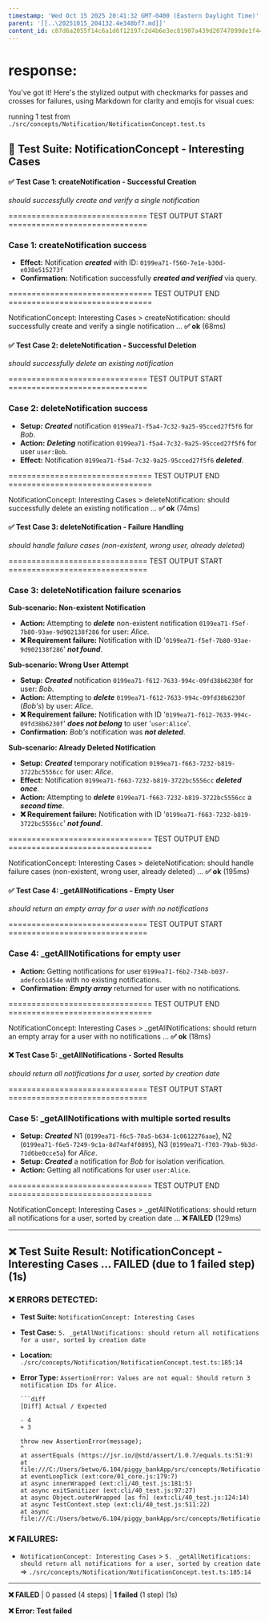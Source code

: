 ```yaml
---
timestamp: 'Wed Oct 15 2025 20:41:32 GMT-0400 (Eastern Daylight Time)'
parent: '[[..\20251015_204132.4e348bf7.md]]'
content_id: c87d6a2055f14c6a1d6f12197c2d4b6e3ec81907a439d20747899de1f44f1e15
---
```


# response:

You've got it! Here's the stylized output with checkmarks for passes and crosses for failures, using Markdown for clarity and emojis for visual cues:

running 1 test from `./src/concepts/Notification/NotificationConcept.test.ts`

## 🧪 Test Suite: NotificationConcept - Interesting Cases

#### ✅ Test Case 1: createNotification - Successful Creation

*should successfully create and verify a single notification*

\============================== TEST OUTPUT START ==============================

### Case 1: createNotification success

* **Effect:** Notification ***created*** with ID: `0199ea71-f560-7e1e-b30d-e038e515273f`
* **Confirmation:** Notification successfully ***created and verified*** via query.

\=============================== TEST OUTPUT END ===============================

NotificationConcept: Interesting Cases > createNotification: should successfully create and verify a single notification ... **✅ ok** (68ms)

#### ✅ Test Case 2: deleteNotification - Successful Deletion

*should successfully delete an existing notification*

\============================== TEST OUTPUT START ==============================

### Case 2: deleteNotification success

* **Setup:** ***Created*** notification `0199ea71-f5a4-7c32-9a25-95cced27f5f6` for *Bob*.
* **Action:** ***Deleting*** notification `0199ea71-f5a4-7c32-9a25-95cced27f5f6` for user `user:Bob`.
* **Effect:** Notification `0199ea71-f5a4-7c32-9a25-95cced27f5f6` ***deleted***.

\=============================== TEST OUTPUT END ===============================

NotificationConcept: Interesting Cases > deleteNotification: should successfully delete an existing notification ... **✅ ok** (74ms)

#### ✅ Test Case 3: deleteNotification - Failure Handling

*should handle failure cases (non-existent, wrong user, already deleted)*

\============================== TEST OUTPUT START ==============================

### Case 3: deleteNotification failure scenarios

**Sub-scenario: Non-existent Notification**

* **Action:** Attempting to ***delete*** non-existent notification `0199ea71-f5ef-7b80-93ae-9d902138f286` for user: *Alice*.
* **❌ Requirement failure:** Notification with ID '`0199ea71-f5ef-7b80-93ae-9d902138f286`' ***not found***.

**Sub-scenario: Wrong User Attempt**

* **Setup:** ***Created*** notification `0199ea71-f612-7633-994c-09fd38b6230f` for user: *Bob*.
* **Action:** Attempting to ***delete*** `0199ea71-f612-7633-994c-09fd38b6230f` (*Bob's*) by user: *Alice*.
* **❌ Requirement failure:** Notification with ID '`0199ea71-f612-7633-994c-09fd38b6230f`' ***does not belong*** to user '`user:Alice`'.
* **Confirmation:** *Bob's* notification was ***not deleted***.

**Sub-scenario: Already Deleted Notification**

* **Setup:** ***Created*** temporary notification `0199ea71-f663-7232-b819-3722bc5556cc` for user: *Alice*.
* **Effect:** Notification `0199ea71-f663-7232-b819-3722bc5556cc` ***deleted once***.
* **Action:** Attempting to ***delete*** `0199ea71-f663-7232-b819-3722bc5556cc` a ***second time***.
* **❌ Requirement failure:** Notification with ID '`0199ea71-f663-7232-b819-3722bc5556cc`' ***not found***.

\=============================== TEST OUTPUT END ===============================

NotificationConcept: Interesting Cases > deleteNotification: should handle failure cases (non-existent, wrong user, already deleted) ... **✅ ok** (195ms)

#### ✅ Test Case 4: \_getAllNotifications - Empty User

*should return an empty array for a user with no notifications*

\============================== TEST OUTPUT START ==============================

### Case 4: \_getAllNotifications for empty user

* **Action:** Getting notifications for user `0199ea71-f6b2-734b-b037-adefccb1454e` with no existing notifications.
* **Confirmation:** ***Empty array*** returned for user with no notifications.

\=============================== TEST OUTPUT END ===============================

NotificationConcept: Interesting Cases > \_getAllNotifications: should return an empty array for a user with no notifications ... **✅ ok** (18ms)

#### ❌ Test Case 5: \_getAllNotifications - Sorted Results

*should return all notifications for a user, sorted by creation date*

\============================== TEST OUTPUT START ==============================

### Case 5: \_getAllNotifications with multiple sorted results

* **Setup:** ***Created*** N1 (`0199ea71-f6c5-70a5-b634-1c0612276aae`), N2 (`0199ea71-f6e5-7249-9c1a-8d74af4f0895`), N3 (`0199ea71-f703-79ab-9b3d-71d6be0cce5a`) for *Alice*.
* **Setup:** ***Created*** a notification for *Bob* for isolation verification.
* **Action:** Getting all notifications for user `user:Alice`.

\=============================== TEST OUTPUT END ===============================

NotificationConcept: Interesting Cases > \_getAllNotifications: should return all notifications for a user, sorted by creation date ... **❌ FAILED** (129ms)

***

## ❌ Test Suite Result: NotificationConcept - Interesting Cases ... **FAILED** (due to 1 failed step) (1s)

### ❌ ERRORS DETECTED:

* **Test Suite:** `NotificationConcept: Interesting Cases`
* **Test Case:** `5. _getAllNotifications: should return all notifications for a user, sorted by creation date`
* **Location:** `./src/concepts/Notification/NotificationConcept.test.ts:185:14`
* **Error Type:** `AssertionError: Values are not equal: Should return 3 notification IDs for Alice.`

  ````
  ```diff
  [Diff] Actual / Expected
  ````

  ```
  - 4
  + 3
  ```

  ```
  throw new AssertionError(message);
  ^
  at assertEquals (https://jsr.io/@std/assert/1.0.7/equals.ts:51:9)
  at file:///C:/Users/betwo/6.104/piggy_bankApp/src/concepts/Notification/NotificationConcept.test.ts:207:5
  at eventLoopTick (ext:core/01_core.js:179:7)
  at async innerWrapped (ext:cli/40_test.js:181:5)
  at async exitSanitizer (ext:cli/40_test.js:97:27)
  at async Object.outerWrapped [as fn] (ext:cli/40_test.js:124:14)
  at async TestContext.step (ext:cli/40_test.js:511:22)
  at async file:///C:/Users/betwo/6.104/piggy_bankApp/src/concepts/Notification/NotificationConcept.test.ts:185:3
  ```

### ❌ FAILURES:

* `NotificationConcept: Interesting Cases` > `5. _getAllNotifications: should return all notifications for a user, sorted by creation date` => `./src/concepts/Notification/NotificationConcept.test.ts:185:14`

***

**❌ FAILED** | 0 passed (4 steps) | **1 failed** (1 step) (1s)

**❌ Error: Test failed**
